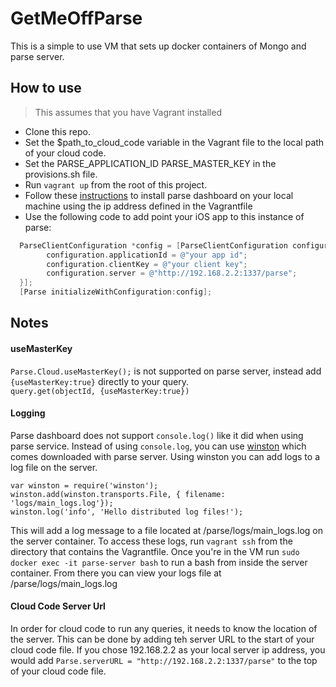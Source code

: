 # GetMeOffParse
This is a simple to use VM that sets up docker containers of Mongo and parse server.



## How to use
> This assumes that you have Vagrant installed  

* Clone this repo.
* Set the $path_to_cloud_code variable in the Vagrant file to the local path of your cloud code.
* Set the PARSE_APPLICATION_ID PARSE_MASTER_KEY in the provisions.sh file.
* Run `vagrant up` from the root of this project.
* Follow these [instructions](https://github.com/ParsePlatform/parse-dashboard) to install parse dashboard on your local machine using the ip address defined in the Vagrantfile
* Use the following code to add point your iOS app to this instance of parse:
```objective-c
  ParseClientConfiguration *config = [ParseClientConfiguration configurationWithBlock:^(id<ParseMutableClientConfiguration>  _Nonnull configuration) {
        configuration.applicationId = @"your app id";
        configuration.clientKey = @"your client key";
        configuration.server = @"http://192.168.2.2:1337/parse";
  }];
  [Parse initializeWithConfiguration:config];
```


## Notes

#### useMasterKey
```Parse.Cloud.useMasterKey();``` is not supported on parse server, instead add ```{useMasterKey:true}``` directly to your query.  
```query.get(objectId, {useMasterKey:true})```

#### Logging
Parse dashboard does not support ```console.log()``` like it did when using parse service.
Instead of using ```console.log```, you can use [winston](https://www.npmjs.com/package/winston) which comes downloaded with parse server. Using winston you can add logs to a log file on the server.  
```
var winston = require('winston');
winston.add(winston.transports.File, { filename:  'logs/main_logs.log'});
winston.log('info', 'Hello distributed log files!');
```
This will add a log message to a file located at /parse/logs/main_logs.log on the server container.
To access these logs, run ```vagrant ssh``` from the directory that contains the Vagrantfile.
Once you're in the VM run ```sudo docker exec -it parse-server bash``` to run a bash from inside the server container.
From there you can view your logs file at /parse/logs/main_logs.log

#### Cloud Code Server Url
In order for cloud code to run any queries, it needs to know the location of the server. This can be done by adding teh server URL to the start of your cloud code file. If you chose 192.168.2.2 as your local server ip address, you would add ```Parse.serverURL = "http://192.168.2.2:1337/parse"``` to the top of your cloud code file.

